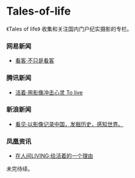 # Tales-of-life

《Tales of life》 收集和关注国内门户纪实摄影的专栏。

### 网易新闻
- [看客·不只是看客](http://news.163.com/special/000113C4/163kanke.html)
### 腾讯新闻
- [活着·用影像冲击心灵 To live ](http://news.qq.com/photon/living.htm)
### 新浪新闻
- [看见·以影像记录中国，发掘历史，感知世界。 ](http://photo.sina.com.cn/wit/)
### 凤凰资讯 
- [在人间LIVING·给活着的一个理由](http://news.ifeng.com/listpage/33984/1/list.shtml)

未完待续。
